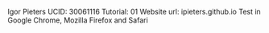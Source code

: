 Igor Pieters
UCID: 30061116
Tutorial: 01
Website url: ipieters.github.io
Test in Google Chrome, Mozilla Firefox and Safari